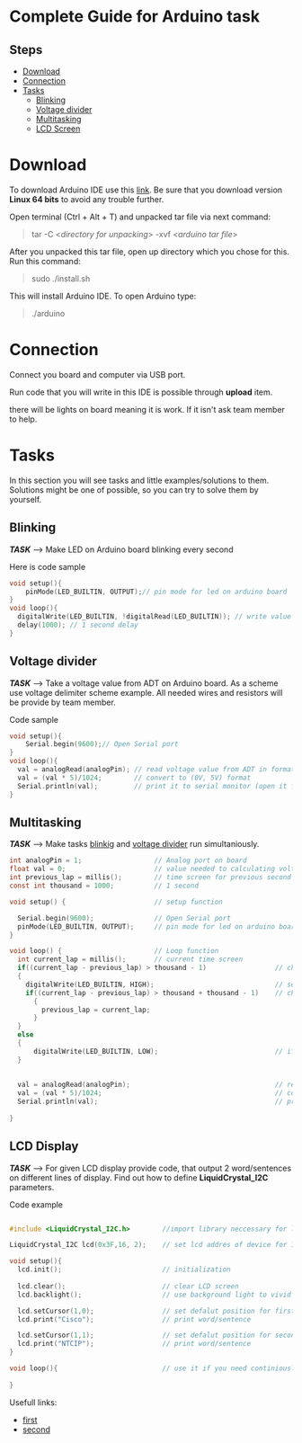 # Complete Guide for Arduino task

## Steps
- [Download](#download)
- [Connection](#connection)
- [Tasks](#tasks)
    - [Blinking](#blinking)
    - [Voltage divider](#voltage-divider)
    - [Multitasking](#multitasking)
    - [LCD Screen](#lcd-display)

# Download

To download Arduino IDE use this 
[link](https://www.arduino.cc/en/software).
 Be sure that you download version **Linux 64 bits** to avoid any trouble further.

 Open terminal (Ctrl + Alt + T) and unpacked tar file via next command:
 > tar -C \<*directory for unpacking*> -xvf \<*arduino tar file*>

 After you unpacked this tar file, open up directory which you chose for this. Run this command:
 >sudo ./install.sh

 This will install Arduino IDE. To open Arduino type:
 >./arduino


# Connection

Connect you board and computer via USB port.

Run code that you will write in this IDE is possible through **upload** item. 

there will be lights on board meaning it is work. If it isn't ask team member to help.

# Tasks

In this section you will see tasks and little examples/solutions to them. Solutions might be one of possible, so you can try to solve them by yourself.

## Blinking

***TASK*** --> Make LED on Arduino board blinking every second

Here is code sample
```C
void setup(){
    pinMode(LED_BUILTIN, OUTPUT);// pin mode for led on arduino board
}
void loop(){
  digitalWrite(LED_BUILTIN, !digitalRead(LED_BUILTIN)); // write value opposite to current in led on board
  delay(1000); // 1 second delay
}
```

## Voltage divider
***TASK*** --> Take a voltage value from ADT on Arduino board. As a scheme use voltage delimiter scheme example. All needed wires and resistors will be provide by team member.

Code sample
```C
void setup(){
    Serial.begin(9600);// Open Serial port
}
void loop(){
  val = analogRead(analogPin); // read voltage value from ADT in format (0, 1024)
  val = (val * 5)/1024;        // convert to (0V, 5V) format
  Serial.println(val);         // print it to serial monitor (open it from Tools)
}

```

## Multitasking
***TASK*** --> Make tasks [blinkig](#blinking) and [voltage divider](#voltage-divider) run simultaniously. 
```C
int analogPin = 1;                  // Analog port on board
float val = 0;                      // value needed to calculating voltage  
int previous_lap = millis();        // time screen for previous second
const int thousand = 1000;          // 1 second 

void setup() {                      // setup function 

  Serial.begin(9600);               // Open Serial port
  pinMode(LED_BUILTIN, OUTPUT);     // pin mode for led on arduino board
}

void loop() {                       // Loop function
  int current_lap = millis();       // current time screen
  if((current_lap - previous_lap) > thousand - 1)                 // check for 1 second passed
  {
    digitalWrite(LED_BUILTIN, HIGH);                              // send signal to led to blink
    if((current_lap - previous_lap) > thousand + thousand - 1)    // check if two second passed to set previous time screen to current screen
      {
        previous_lap = current_lap;                               
      }
  }
  else
  {
      digitalWrite(LED_BUILTIN, LOW);                             // if 1 second didn't pass, then send signal to led to not blink
  }
  
 
  val = analogRead(analogPin);                                    // read voltage value from ADT in format (0, 1024)
  val = (val * 5)/1024;                                           // convert to (0V, 5V) format
  Serial.println(val);                                            // print it to serial monitor (open it from Tools)
  
}
```

## LCD Display

***TASK*** --> For given LCD display provide code, that output 2 word/sentences on different lines of display. Find out how to define **LiquidCrystal_I2C** parameters.

Code example
```C

#include <LiquidCrystal_I2C.h>        //import library neccessary for lcd-display

LiquidCrystal_I2C lcd(0x3F,16, 2);    // set lcd addres of device for 16 characters and 2 lines

void setup(){
  lcd.init();                         // initialization
  
  lcd.clear();                        // clear LCD screen
  lcd.backlight();                    // use background light to vivid display

  lcd.setCursor(1,0);                 // set defalut position for first word/sentence
  lcd.print("Cisco");                 // print word/sentence

  lcd.setCursor(1,1);                 // set defalut position for second word/sentence
  lcd.print("NTCIP");                 // print word/sentence
}

void loop(){                          // use it if you need continiously clearing and updating screen consistency
  
}
```

Usefull links:
- [first](https://lastminuteengineers.com/i2c-lcd-arduino-tutorial/)
- [second](https://forum.arduino.cc/t/lcd-liquid-crystal-variable/405208/2)